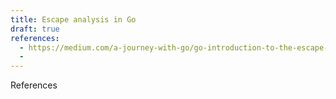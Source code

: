 ```yaml
---
title: Escape analysis in Go
draft: true
references:
  - https://medium.com/a-journey-with-go/go-introduction-to-the-escape-analysis-f7610174e890
  - 
---
```


References
